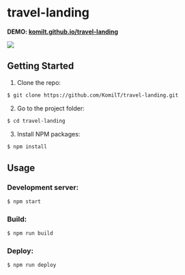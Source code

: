 # travel-landing

**DEMO: [komilt.github.io/travel-landing](https://komilt.github.io/travel-landing)**

![](https://user-images.githubusercontent.com/39556179/121249052-95a62580-c8bd-11eb-86a6-34759fb367ce.png)

## Getting Started

1. Clone the repo:

```sh
$ git clone https://github.com/KomilT/travel-landing.git
```

2. Go to the project folder:

```sh
$ cd travel-landing
```

3. Install NPM packages:

```sh
$ npm install
```

## Usage

### Development server:

```sh
$ npm start
```

### Build:

```sh
$ npm run build
```

### Deploy:

```sh
$ npm run deploy
```
